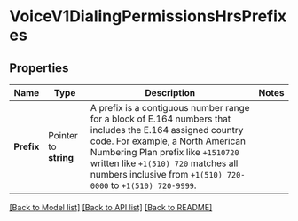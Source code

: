 # VoiceV1DialingPermissionsHrsPrefixes

## Properties

Name | Type | Description | Notes
------------ | ------------- | ------------- | -------------
**Prefix** | Pointer to **string** | A prefix is a contiguous number range for a block of E.164 numbers that includes the E.164 assigned country code. For example, a North American Numbering Plan prefix like `+1510720` written like `+1(510) 720` matches all numbers inclusive from `+1(510) 720-0000` to `+1(510) 720-9999`. |

[[Back to Model list]](../README.md#documentation-for-models) [[Back to API list]](../README.md#documentation-for-api-endpoints) [[Back to README]](../README.md)


